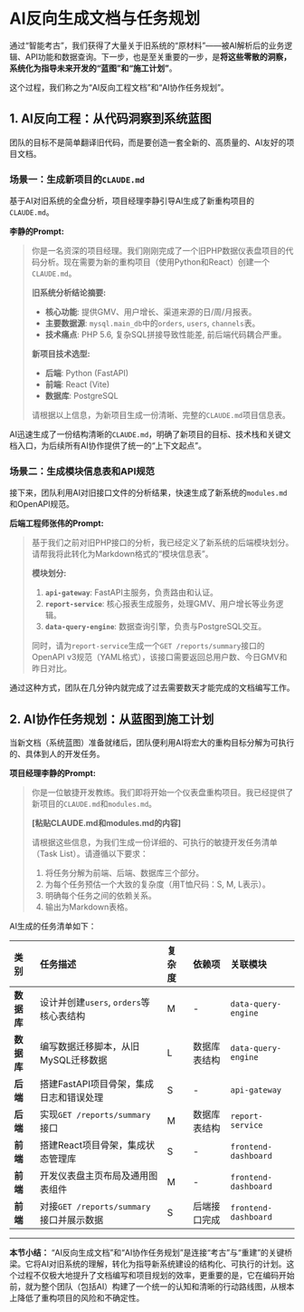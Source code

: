 # AI反向生成文档与任务规划

通过“智能考古”，我们获得了大量关于旧系统的“原材料”——被AI解析后的业务逻辑、API功能和数据查询。下一步，也是至关重要的一步，是**将这些零散的洞察，系统化为指导未来开发的“蓝图”和“施工计划”**。

这个过程，我们称之为“AI反向工程文档”和“AI协作任务规划”。

## 1. AI反向工程：从代码洞察到系统蓝图

团队的目标不是简单翻译旧代码，而是要创造一套全新的、高质量的、AI友好的项目文档。

### 场景一：生成新项目的`CLAUDE.md`

基于AI对旧系统的全盘分析，项目经理李静引导AI生成了新重构项目的`CLAUDE.md`。

**李静的Prompt:**
> 你是一名资深的项目经理。我们刚刚完成了一个旧PHP数据仪表盘项目的代码分析。现在需要为新的重构项目（使用Python和React）创建一个`CLAUDE.md`。
>
> **旧系统分析结论摘要:**
> - **核心功能**: 提供GMV、用户增长、渠道来源的日/周/月报表。
> - **主要数据源**: `mysql.main_db`中的`orders`, `users`, `channels`表。
> - **技术痛点**: PHP 5.6, 复杂SQL拼接导致性能差, 前后端代码耦合严重。
>
> **新项目技术选型:**
> - **后端**: Python (FastAPI)
> - **前端**: React (Vite)
> - **数据库**: PostgreSQL
>
> 请根据以上信息，为新项目生成一份清晰、完整的`CLAUDE.md`项目信息表。

AI迅速生成了一份结构清晰的`CLAUDE.md`，明确了新项目的目标、技术栈和关键文档入口，为后续所有AI协作提供了统一的“上下文起点”。

### 场景二：生成模块信息表和API规范

接下来，团队利用AI对旧接口文件的分析结果，快速生成了新系统的`modules.md`和OpenAPI规范。

**后端工程师张伟的Prompt:**
> 基于我们之前对旧PHP接口的分析，我已经定义了新系统的后端模块划分。请帮我将此转化为Markdown格式的“模块信息表”。
>
> **模块划分:**
> 1.  **`api-gateway`**: FastAPI主服务，负责路由和认证。
> 2.  **`report-service`**: 核心报表生成服务，处理GMV、用户增长等业务逻辑。
> 3.  **`data-query-engine`**: 数据查询引擎，负责与PostgreSQL交互。
>
> 同时，请为`report-service`生成一个`GET /reports/summary`接口的OpenAPI v3规范（YAML格式），该接口需要返回总用户数、今日GMV和昨日对比。

通过这种方式，团队在几分钟内就完成了过去需要数天才能完成的文档编写工作。

## 2. AI协作任务规划：从蓝图到施工计划

当新文档（系统蓝图）准备就绪后，团队便利用AI将宏大的重构目标分解为可执行的、具体到人的开发任务。

**项目经理李静的Prompt:**
> 你是一位敏捷开发教练。我们即将开始一个仪表盘重构项目。我已经提供了新项目的`CLAUDE.md`和`modules.md`。
>
> **[粘贴CLAUDE.md和modules.md的内容]**
>
> 请根据这些信息，为我们生成一份详细的、可执行的敏捷开发任务清单（Task List）。请遵循以下要求：
> 1.  将任务分解为前端、后端、数据库三个部分。
> 2.  为每个任务预估一个大致的复杂度（用T恤尺码：S, M, L表示）。
> 3.  明确每个任务之间的依赖关系。
> 4.  输出为Markdown表格。

AI生成的任务清单如下：

| 类别 | 任务描述 | 复杂度 | 依赖项 | 关联模块 |
| :--- | :--- | :--- | :--- | :--- |
| **数据库** | 设计并创建`users`, `orders`等核心表结构 | M | - | `data-query-engine` |
| **数据库** | 编写数据迁移脚本，从旧MySQL迁移数据 | L | 数据库表结构 | `data-query-engine` |
| **后端** | 搭建FastAPI项目骨架，集成日志和错误处理 | S | - | `api-gateway` |
| **后端** | 实现`GET /reports/summary`接口 | M | 数据库表结构 | `report-service` |
| **前端** | 搭建React项目骨架，集成状态管理库 | S | - | `frontend-dashboard` |
| **前端** | 开发仪表盘主页布局及通用图表组件 | M | - | `frontend-dashboard` |
| **前端** | 对接`GET /reports/summary`接口并展示数据 | S | 后端接口完成 | `frontend-dashboard` |

---

**本节小结：** “AI反向生成文档”和“AI协作任务规划”是连接“考古”与“重建”的关键桥梁。它将AI对旧系统的理解，转化为指导新系统建设的结构化、可执行的计划。这个过程不仅极大地提升了文档编写和项目规划的效率，更重要的是，它在编码开始前，就为整个团队（包括AI）构建了一个统一的认知和清晰的行动路线图，从根本上降低了重构项目的风险和不确定性。